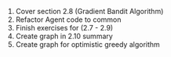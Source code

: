 1. Cover section 2.8 (Gradient Bandit Algorithm)
2. Refactor Agent code to common
3. Finish exercises for (2.7 - 2.9)
4. Create graph in 2.10 summary
5. Create graph for optimistic greedy algorithm